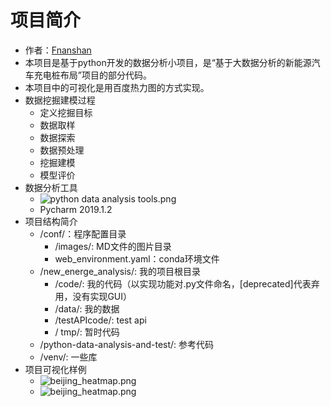 # 项目简介
* 作者：[Fnanshan](https://github.com/Fnanshan)
* 本项目是基于python开发的数据分析小项目，是“基于大数据分析的新能源汽车充电桩布局”项目的部分代码。
* 本项目中的可视化是用百度热力图的方式实现。
* 数据挖掘建模过程
  	* 定义挖掘目标
  	* 数据取样
  	* 数据探索
  	* 数据预处理
  	* 挖掘建模
  	* 模型评价
* 数据分析工具
    * ![python data analysis tools.png](/conf/images/python%20data%20analysis%20tools.png)
    * Pycharm 2019.1.2
* 项目结构简介  
    * /conf/：程序配置目录
        * /images/: MD文件的图片目录
        * web_environment.yaml：conda环境文件
    * /new_energe_analysis/: 我的项目根目录
        * /code/:   我的代码（以实现功能对.py文件命名，[deprecated]代表弃用，没有实现GUI）
        * /data/:   我的数据
        * /testAPIcode/:     test api
        * / tmp/:   暂时代码
    * /python-data-analysis-and-test/: 参考代码
    * /venv/: 一些库
* 项目可视化样例
    * ![beijing_heatmap.png](/conf/images/beijing_heatmap.png)
    * ![beijing_heatmap.png](/conf/images/beijing_heatmap2.png)